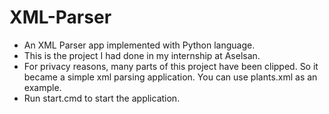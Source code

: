 # XML-Parser
- An XML Parser app implemented with Python language.
- This is the project I had done in my internship at Aselsan.
- For privacy reasons, many parts of this project have been clipped. So it became a simple xml parsing application. You can use plants.xml as an example.
- Run start.cmd to start the application.
